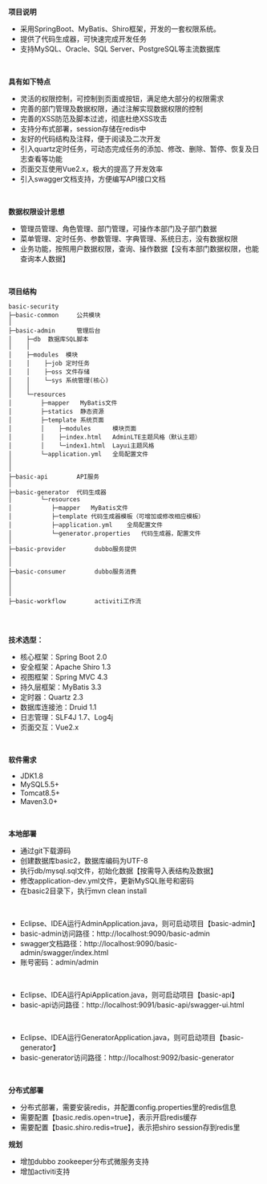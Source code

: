 **项目说明** 
- 采用SpringBoot、MyBatis、Shiro框架，开发的一套权限系统。
- 提供了代码生成器，可快速完成开发任务
- 支持MySQL、Oracle、SQL Server、PostgreSQL等主流数据库
<br>

**具有如下特点** 
- 灵活的权限控制，可控制到页面或按钮，满足绝大部分的权限需求
- 完善的部门管理及数据权限，通过注解实现数据权限的控制
- 完善的XSS防范及脚本过滤，彻底杜绝XSS攻击
- 支持分布式部署，session存储在redis中
- 友好的代码结构及注释，便于阅读及二次开发
- 引入quartz定时任务，可动态完成任务的添加、修改、删除、暂停、恢复及日志查看等功能
- 页面交互使用Vue2.x，极大的提高了开发效率
- 引入swagger文档支持，方便编写API接口文档

<br>   



**数据权限设计思想** 
- 管理员管理、角色管理、部门管理，可操作本部门及子部门数据
- 菜单管理、定时任务、参数管理、字典管理、系统日志，没有数据权限
- 业务功能，按照用户数据权限，查询、操作数据【没有本部门数据权限，也能查询本人数据】

<br> 

**项目结构** 
```
basic-security
├─basic-common     公共模块
│ 
├─basic-admin      管理后台
│    ├─db  数据库SQL脚本
│    │ 
│    ├─modules  模块
│    │    ├─job 定时任务
│    │    ├─oss 文件存储
│    │    └─sys 系统管理(核心)
│    │ 
│    └─resources 
│        ├─mapper   MyBatis文件
│        ├─statics  静态资源
│        ├─template 系统页面
│        │    ├─modules      模块页面
│        │    ├─index.html   AdminLTE主题风格（默认主题）
│        │    └─index1.html  Layui主题风格
│        └─application.yml   全局配置文件
│       
│ 
├─basic-api        API服务
│ 
├─basic-generator  代码生成器
│        └─resources 
│           ├─mapper   MyBatis文件
│           ├─template 代码生成器模板（可增加或修改相应模板）
│           ├─application.yml    全局配置文件
│           └─generator.properties   代码生成器，配置文件
│
├─basic-provider        dubbo服务提供
│
│
├─basic-consumer        dubbo服务消费
│
│
│
├─basic-workflow        activiti工作流


```

<br>

 **技术选型：** 
- 核心框架：Spring Boot 2.0
- 安全框架：Apache Shiro 1.3
- 视图框架：Spring MVC 4.3
- 持久层框架：MyBatis 3.3
- 定时器：Quartz 2.3
- 数据库连接池：Druid 1.1
- 日志管理：SLF4J 1.7、Log4j
- 页面交互：Vue2.x

<br>

 **软件需求** 
- JDK1.8
- MySQL5.5+
- Tomcat8.5+
- Maven3.0+

<br>

 **本地部署**
- 通过git下载源码
- 创建数据库basic2，数据库编码为UTF-8
- 执行db/mysql.sql文件，初始化数据【按需导入表结构及数据】
- 修改application-dev.yml文件，更新MySQL账号和密码
- 在basic2目录下，执行mvn clean install
<br>

- Eclipse、IDEA运行AdminApplication.java，则可启动项目【basic-admin】
- basic-admin访问路径：http://localhost:9090/basic-admin
- swagger文档路径：http://localhost:9090/basic-admin/swagger/index.html
- 账号密码：admin/admin

<br>

- Eclipse、IDEA运行ApiApplication.java，则可启动项目【basic-api】
- basic-api访问路径：http://localhost:9091/basic-api/swagger-ui.html

<br>

- Eclipse、IDEA运行GeneratorApplication.java，则可启动项目【basic-generator】
- basic-generator访问路径：http://localhost:9092/basic-generator


<br>

 **分布式部署**
- 分布式部署，需要安装redis，并配置config.properties里的redis信息
- 需要配置【basic.redis.open=true】，表示开启redis缓存
- 需要配置【basic.shiro.redis=true】，表示把shiro session存到redis里


 **规划**
 - 增加dubbo zookeeper分布式微服务支持
 - 增加activiti支持
 

